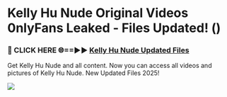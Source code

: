 # Kelly Hu Nude Original Videos 0nlyFans Leaked - Files Updated! ()

<h3>🔴 CLICK HERE 🌐==►► <a href="https://tinyurl.com/2p9ay9w9" rel="nofollow">Kelly Hu Nude Updated Files</a></h3>

Get Kelly Hu Nude and all content. Now you can access all videos and pictures of Kelly Hu Nude. New Updated Files 2025!

[![](https://i.imgur.com/KQgVmj3.gif)](https://tinyurl.com/2p9ay9w9)
